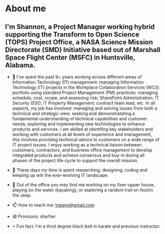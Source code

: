 # About me

## I'm Shannon, a Project Manager working hybrid supporting the Transform to Open Science (TOPS) Project Office, a NASA Science Mission Directorate (SMD) Initiative based out of Marshall Space Flight Center (MSFC) in Huntsville, Alabama.

- 🔭 I've spent the past 9+ years working across different areas of Information Technology (IT) management: managing Information Technology (IT) projects in the Workplace Collaboration Services (WCS) portfolio using standard Project Management (PM) practices: managing schedule, cost, scope, and assessing risk; SharePoint Administration; IT Security ISSO; IT Property Management; contract team lead, etc.  In all aspects, my job has involved: managing and solving issues from both a technical and strategic view; seeking and demonstratating a fundamental understanding of technical capabilities and customer needs; exploring and implementing new technologies to enhance products and services.  I am skilled at identifing key stakeholders and working with customers at all levels of experience and management, this involves providing technical advice to customers on a wide range of IT project issues.
I enjoy working as a technical liaison between customers, contractors, and business office management to develop integrated products and achieve consensus and buy-in during all phases of the project life-cycle to support the overall mission.

- 🌱 These days my time is spent researching, designing, coding and keeping up wih the ever-evolving IT landscape.

- 🛶 Out of the office you may find me working on my fixer-upper house, playing on the water (kayaking), or exploring a random trail on foot/in the Jeep.

- 📫 How to reach me: tnagns@gmail.com

- 😄 Pronouns: she/her

- ⚡ Fun fact: I'm a third degree black belt in karate and previous instructor.


